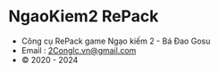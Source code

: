 # NgaoKiem2 RePack
* Công cụ RePack game Ngạo kiếm 2 - Bá Đao Gosu
* Email : 2Conglc.vn@gmail.com
* © 2020 - 2024
 
